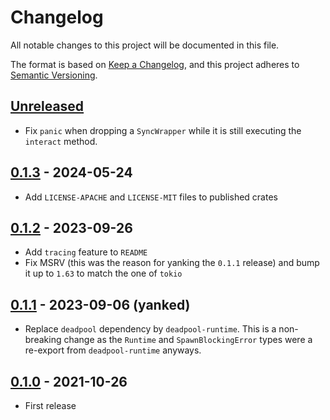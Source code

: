 # Changelog

All notable changes to this project will be documented in this file.

The format is based on [Keep a Changelog](https://keepachangelog.com/en/1.1.0/),
and this project adheres to [Semantic Versioning](https://semver.org/spec/v2.0.0.html).

<!-- next-header -->

## [Unreleased]

- Fix `panic` when dropping a `SyncWrapper` while it is still executing the `interact` method.

## [0.1.3] - 2024-05-24

- Add `LICENSE-APACHE` and `LICENSE-MIT` files to published crates

## [0.1.2] - 2023-09-26

- Add `tracing` feature to `README`
- Fix MSRV (this was the reason for yanking the `0.1.1` release) and bump it up to `1.63` to match the one of `tokio`

## [0.1.1] - 2023-09-06 (yanked)

- Replace `deadpool` dependency by `deadpool-runtime`. This is a
  non-breaking change as the `Runtime` and `SpawnBlockingError`
  types were a re-export from `deadpool-runtime` anyways.

## [0.1.0] - 2021-10-26

- First release

<!-- next-url -->
[Unreleased]: https://github.com/bikeshedder/deadpool/compare/deadpool-sync-v0.1.3...HEAD
[0.1.3]: https://github.com/bikeshedder/deadpool/compare/deadpool-sync-v0.1.2...deadpool-sync-v0.1.3
[0.1.2]: https://github.com/bikeshedder/deadpool/compare/deadpool-sync-v0.1.1...deadpool-sync-v0.1.2
[0.1.1]: https://github.com/bikeshedder/deadpool/compare/deadpool-sync-v0.1.0...deadpool-sync-v0.1.1
[0.1.0]: https://github.com/bikeshedder/deadpool/releases/tag/deadpool-sync-v0.1.0